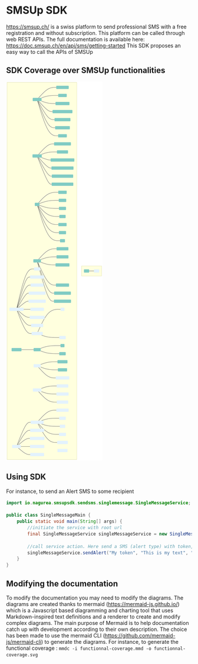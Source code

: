 # SMSUp SDK
https://smsup.ch/ is a swiss platform to send professional SMS with a free registration and without subscription.
This platform can be called through web REST APIs.
The full documentation is available here: https://doc.smsup.ch/en/api/sms/getting-started
This SDK proposes an easy way to call the APIs of SMSUp

## SDK Coverage over SMSUp functionalities
![diagram](src/doc/functional-coverage.svg)

## Using SDK

For instance, to send an Alert SMS to some recipient 

```java
import io.nagurea.smsupsdk.sendsms.singlemessage.SingleMessageService;

public class SingleMessageMain {
    public static void main(String[] args) {
        //initiate the service with root url
        final SingleMessageService singleMessageService = new SingleMessageService("https://api.smsup.ch/");
        
        //call service action. Here send a SMS (alert type) with token, text to send, recipient number
        singleMessageService.sendAlert("My token", "This is my text", "41762565862");
    }
}
```

## Modifying the documentation
To modify the documentation you may need to modify the diagrams.
The diagrams are created thanks to mermaid (https://mermaid-js.github.io/) which is a Javascript based diagramming and charting tool that uses Markdown-inspired text definitions and a renderer to create and modify complex diagrams. The main purpose of Mermaid is to help documentation catch up with development according to their own description.
The choice has been made to use the mermaid CLI (https://github.com/mermaid-js/mermaid-cli) to generate the diagrams.
For instance, to generate the functional coverage : `mmdc -i functionnal-coverage.mmd -o functionnal-coverage.svg`
